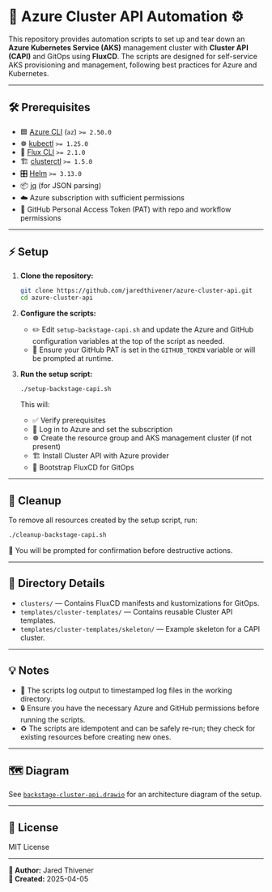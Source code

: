 # 🚀 Azure Cluster API Automation ⚙️

This repository provides automation scripts to set up and tear down an **Azure Kubernetes Service (AKS)** management cluster with **Cluster API (CAPI)** and GitOps using **FluxCD**. The scripts are designed for self-service AKS provisioning and management, following best practices for Azure and Kubernetes.

---

## 🛠️ Prerequisites

- 🟦 [Azure CLI](https://docs.microsoft.com/en-us/cli/azure/install-azure-cli) (`az`) `>= 2.50.0`
- ☸️ [kubectl](https://kubernetes.io/docs/tasks/tools/) `>= 1.25.0`
- 🔄 [Flux CLI](https://fluxcd.io/docs/installation/) `>= 2.1.0`
- 🏗️ [clusterctl](https://cluster-api.sigs.k8s.io/user/quick-start.html#install-clusterctl) `>= 1.5.0`
- 🎛️ [Helm](https://helm.sh/docs/intro/install/) `>= 3.13.0`
- 📦 [jq](https://stedolan.github.io/jq/) (for JSON parsing)
- ☁️ Azure subscription with sufficient permissions
- 🐙 GitHub Personal Access Token (PAT) with repo and workflow permissions

---

## ⚡ Setup

1. **Clone the repository:**  
   ```sh
   git clone https://github.com/jaredthivener/azure-cluster-api.git
   cd azure-cluster-api
   ```

2. **Configure the scripts:**  
   - ✏️ Edit `setup-backstage-capi.sh` and update the Azure and GitHub configuration variables at the top of the script as needed.
   - 🔑 Ensure your GitHub PAT is set in the `GITHUB_TOKEN` variable or will be prompted at runtime.

3. **Run the setup script:**  
   ```sh
   ./setup-backstage-capi.sh
   ```
   This will:
   - ✅ Verify prerequisites
   - 🔐 Log in to Azure and set the subscription
   - ☸️ Create the resource group and AKS management cluster (if not present)
   - 🏗️ Install Cluster API with Azure provider
   - 🔄 Bootstrap FluxCD for GitOps

---

## 🧹 Cleanup

To remove all resources created by the setup script, run:

```sh
./cleanup-backstage-capi.sh
```

🛑 You will be prompted for confirmation before destructive actions.

---

## 📁 Directory Details

- `clusters/` — Contains FluxCD manifests and kustomizations for GitOps.
- `templates/cluster-templates/` — Contains reusable Cluster API templates.
- `templates/cluster-templates/skeleton/` — Example skeleton for a CAPI cluster.

---

## 💡 Notes

- 📝 The scripts log output to timestamped log files in the working directory.
- 🔒 Ensure you have the necessary Azure and GitHub permissions before running the scripts.
- ♻️ The scripts are idempotent and can be safely re-run; they check for existing resources before creating new ones.

---

## 🗺️ Diagram

See [`backstage-cluster-api.drawio`](backstage-cluster-api.drawio) for an architecture diagram of the setup.

---

## 📜 License

MIT License

---

**👤 Author:** Jared Thivener  
**📅 Created:** 2025-04-05
